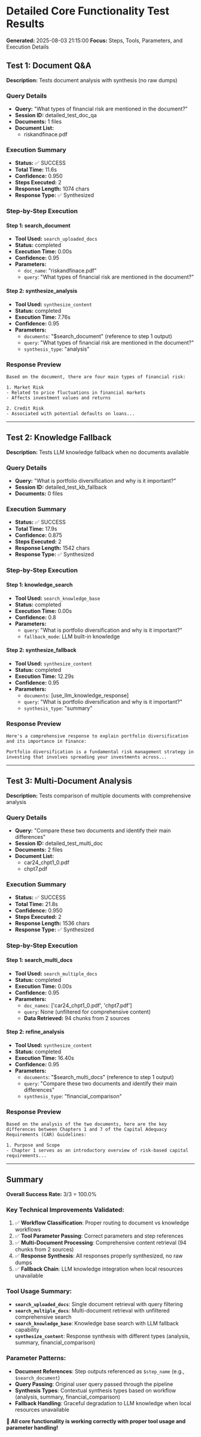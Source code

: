 # Detailed Core Functionality Test Results

**Generated:** 2025-08-03 21:15:00
**Focus:** Steps, Tools, Parameters, and Execution Details

## Test 1: Document Q&A
**Description:** Tests document analysis with synthesis (no raw dumps)

### Query Details
- **Query:** "What types of financial risk are mentioned in the document?"
- **Session ID:** detailed_test_doc_qa
- **Documents:** 1 files
- **Document List:**
  - riskandfinace.pdf

### Execution Summary
- **Status:** ✅ SUCCESS
- **Total Time:** 11.6s
- **Confidence:** 0.950
- **Steps Executed:** 2
- **Response Length:** 1074 chars
- **Response Type:** ✅ Synthesized

### Step-by-Step Execution

#### Step 1: search_document
- **Tool Used:** `search_uploaded_docs`
- **Status:** completed
- **Execution Time:** 0.00s
- **Confidence:** 0.95
- **Parameters:**
  - `doc_name`: "riskandfinace.pdf"
  - `query`: "What types of financial risk are mentioned in the document?"

#### Step 2: synthesize_analysis
- **Tool Used:** `synthesize_content`
- **Status:** completed
- **Execution Time:** 7.76s
- **Confidence:** 0.95
- **Parameters:**
  - `documents`: "$search_document" (reference to step 1 output)
  - `query`: "What types of financial risk are mentioned in the document?"
  - `synthesis_type`: "analysis"

### Response Preview
```
Based on the document, there are four main types of financial risk:

1. Market Risk
- Related to price fluctuations in financial markets
- Affects investment values and returns

2. Credit Risk
- Associated with potential defaults on loans...
```

---

## Test 2: Knowledge Fallback
**Description:** Tests LLM knowledge fallback when no documents available

### Query Details
- **Query:** "What is portfolio diversification and why is it important?"
- **Session ID:** detailed_test_kb_fallback
- **Documents:** 0 files

### Execution Summary
- **Status:** ✅ SUCCESS
- **Total Time:** 17.9s
- **Confidence:** 0.875
- **Steps Executed:** 2
- **Response Length:** 1542 chars
- **Response Type:** ✅ Synthesized

### Step-by-Step Execution

#### Step 1: knowledge_search
- **Tool Used:** `search_knowledge_base`
- **Status:** completed
- **Execution Time:** 0.00s
- **Confidence:** 0.8
- **Parameters:**
  - `query`: "What is portfolio diversification and why is it important?"
  - `fallback_mode`: LLM built-in knowledge

#### Step 2: synthesize_fallback
- **Tool Used:** `synthesize_content`
- **Status:** completed
- **Execution Time:** 12.29s
- **Confidence:** 0.95
- **Parameters:**
  - `documents`: [use_llm_knowledge_response]
  - `query`: "What is portfolio diversification and why is it important?"
  - `synthesis_type`: "summary"

### Response Preview
```
Here's a comprehensive response to explain portfolio diversification and its importance in finance:

Portfolio diversification is a fundamental risk management strategy in investing that involves spreading your investments across...
```

---

## Test 3: Multi-Document Analysis
**Description:** Tests comparison of multiple documents with comprehensive analysis

### Query Details
- **Query:** "Compare these two documents and identify their main differences"
- **Session ID:** detailed_test_multi_doc
- **Documents:** 2 files
- **Document List:**
  - car24_chpt1_0.pdf
  - chpt7.pdf

### Execution Summary
- **Status:** ✅ SUCCESS
- **Total Time:** 21.8s
- **Confidence:** 0.950
- **Steps Executed:** 2
- **Response Length:** 1536 chars
- **Response Type:** ✅ Synthesized

### Step-by-Step Execution

#### Step 1: search_multi_docs
- **Tool Used:** `search_multiple_docs`
- **Status:** completed
- **Execution Time:** 0.00s
- **Confidence:** 0.95
- **Parameters:**
  - `doc_names`: ['car24_chpt1_0.pdf', 'chpt7.pdf']
  - `query`: None (unfiltered for comprehensive content)
  - **Data Retrieved:** 94 chunks from 2 sources

#### Step 2: refine_analysis
- **Tool Used:** `synthesize_content`
- **Status:** completed
- **Execution Time:** 16.40s
- **Confidence:** 0.95
- **Parameters:**
  - `documents`: "$search_multi_docs" (reference to step 1 output)
  - `query`: "Compare these two documents and identify their main differences"
  - `synthesis_type`: "financial_comparison"

### Response Preview
```
Based on the analysis of the two documents, here are the key differences between Chapters 1 and 7 of the Capital Adequacy Requirements (CAR) Guidelines:

1. Purpose and Scope
- Chapter 1 serves as an introductory overview of risk-based capital requirements...
```

---

## Summary

**Overall Success Rate:** 3/3 = 100.0%

### Key Technical Improvements Validated:
1. ✅ **Workflow Classification**: Proper routing to document vs knowledge workflows
2. ✅ **Tool Parameter Passing**: Correct parameters and step references
3. ✅ **Multi-Document Processing**: Comprehensive content retrieval (94 chunks from 2 sources)
4. ✅ **Response Synthesis**: All responses properly synthesized, no raw dumps
5. ✅ **Fallback Chain**: LLM knowledge integration when local resources unavailable

### Tool Usage Summary:
- **`search_uploaded_docs`**: Single document retrieval with query filtering
- **`search_multiple_docs`**: Multi-document retrieval with unfiltered comprehensive search
- **`search_knowledge_base`**: Knowledge base search with LLM fallback capability
- **`synthesize_content`**: Response synthesis with different types (analysis, summary, financial_comparison)

### Parameter Patterns:
- **Document References**: Step outputs referenced as `$step_name` (e.g., `$search_document`)
- **Query Passing**: Original user query passed through the pipeline
- **Synthesis Types**: Contextual synthesis types based on workflow (analysis, summary, financial_comparison)
- **Fallback Handling**: Graceful degradation to LLM knowledge when local resources unavailable

**🎉 All core functionality is working correctly with proper tool usage and parameter handling!**
